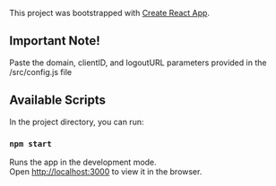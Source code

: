 This project was bootstrapped with [Create React App](https://github.com/facebook/create-react-app).

## Important Note!

Paste the domain, clientID, and logoutURL parameters provided in the /src/config.js file

## Available Scripts

In the project directory, you can run:

### `npm start`

Runs the app in the development mode.<br>
Open [http://localhost:3000](http://localhost:3000) to view it in the browser.
